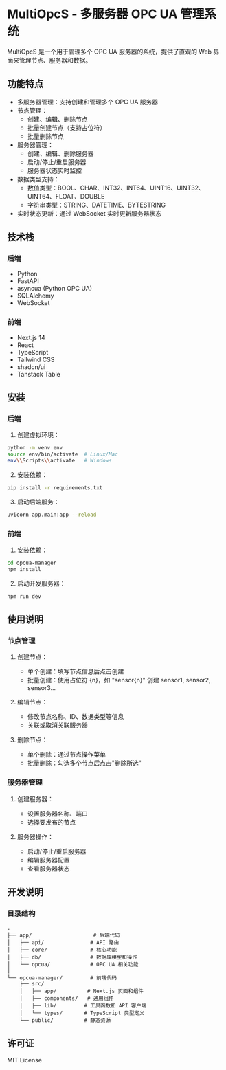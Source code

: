 # MultiOpcS - 多服务器 OPC UA 管理系统

MultiOpcS 是一个用于管理多个 OPC UA 服务器的系统，提供了直观的 Web 界面来管理节点、服务器和数据。

## 功能特点

- 多服务器管理：支持创建和管理多个 OPC UA 服务器
- 节点管理：
  - 创建、编辑、删除节点
  - 批量创建节点（支持占位符）
  - 批量删除节点
- 服务器管理：
  - 创建、编辑、删除服务器
  - 启动/停止/重启服务器
  - 服务器状态实时监控
- 数据类型支持：
  - 数值类型：BOOL、CHAR、INT32、INT64、UINT16、UINT32、UINT64、FLOAT、DOUBLE
  - 字符串类型：STRING、DATETIME、BYTESTRING
- 实时状态更新：通过 WebSocket 实时更新服务器状态

## 技术栈

### 后端
- Python
- FastAPI
- asyncua (Python OPC UA)
- SQLAlchemy
- WebSocket

### 前端
- Next.js 14
- React
- TypeScript
- Tailwind CSS
- shadcn/ui
- Tanstack Table

## 安装

### 后端

1. 创建虚拟环境：
```bash
python -m venv env
source env/bin/activate  # Linux/Mac
env\\Scripts\\activate   # Windows
```

2. 安装依赖：
```bash
pip install -r requirements.txt
```

3. 启动后端服务：
```bash
uvicorn app.main:app --reload
```

### 前端

1. 安装依赖：
```bash
cd opcua-manager
npm install
```

2. 启动开发服务器：
```bash
npm run dev
```

## 使用说明

### 节点管理

1. 创建节点：
   - 单个创建：填写节点信息后点击创建
   - 批量创建：使用占位符 {n}，如 "sensor{n}" 创建 sensor1, sensor2, sensor3...

2. 编辑节点：
   - 修改节点名称、ID、数据类型等信息
   - 关联或取消关联服务器

3. 删除节点：
   - 单个删除：通过节点操作菜单
   - 批量删除：勾选多个节点后点击"删除所选"

### 服务器管理

1. 创建服务器：
   - 设置服务器名称、端口
   - 选择要发布的节点

2. 服务器操作：
   - 启动/停止/重启服务器
   - 编辑服务器配置
   - 查看服务器状态

## 开发说明

### 目录结构

```
.
├── app/                    # 后端代码
│   ├── api/               # API 路由
│   ├── core/              # 核心功能
│   ├── db/                # 数据库模型和操作
│   └── opcua/             # OPC UA 相关功能
│
└── opcua-manager/         # 前端代码
    ├── src/
    │   ├── app/          # Next.js 页面和组件
    │   ├── components/   # 通用组件
    │   ├── lib/         # 工具函数和 API 客户端
    │   └── types/       # TypeScript 类型定义
    └── public/          # 静态资源
```

## 许可证

MIT License

